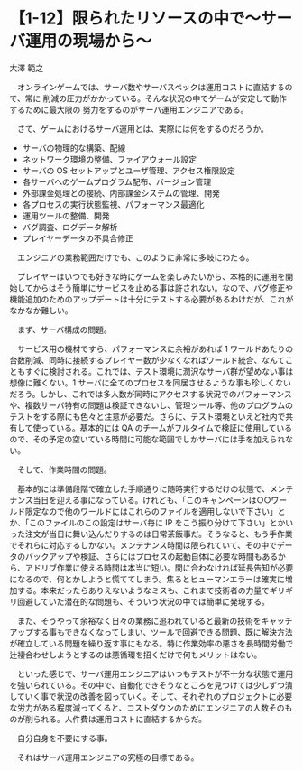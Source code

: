 # 【1-12】限られたリソースの中で～サーバ運用の現場から～

<div class="author">大澤 範之</div>

　オンラインゲームでは、サーバ数やサーバスペックは運用コストに直結するので、常に 削減の圧力がかかっている。そんな状況の中でゲームが安定して動作するために最大限の 努力をするのがサーバ運用エンジニアである。

　さて、ゲームにおけるサーバ運用とは、実際には何をするのだろうか。

* サーバの物理的な構築、配線
* ネットワーク環境の整備、ファイアウォール設定
* サーバの OS セットアップとユーザ管理、アクセス権限設定
* 各サーバへのゲームプログラム配布、バージョン管理
* 外部課金処理との接続、内部課金システムの管理、開発
* 各プロセスの実行状態監視、パフォーマンス最適化
* 運用ツールの整備、開発
* バグ調査、ログデータ解析
* プレイヤーデータの不具合修正

　エンジニアの業務範囲だけでも、このように非常に多岐にわたる。

　プレイヤーはいつでも好きな時にゲームを楽しみたいから、本格的に運用を開始してからはそう簡単にサービスを止める事は許されない。なので、バグ修正や機能追加のためのアップデートは十分にテストする必要があるわけだが、これがなかなか難しい。

　まず、サーバ構成の問題。

　サービス用の機材ですら、パフォーマンスに余裕があれば 1 ワールドあたりの台数削減、同時に接続するプレイヤー数が少なくなればワールド統合、なんてこともすぐに検討される。これでは、テスト環境に潤沢なサーバ群が望めない事は想像に難くない。1 サーバに全てのプロセスを同居させるような事も珍しくないだろう。しかし、これでは多人数が同時にアクセスする状況でのパフォーマンスや、複数サーバ特有の問題は検証できないし、管理ツール等、他のプログラムのテストをする際にも色々と注意が必要だ。さらに、テスト環境といえど社内で共有して使っている。基本的には QA のチームがフルタイムで検証に使用しているので、その予定の空いている時間に可能な範囲でしかサーバには手を加えられない。

　そして、作業時間の問題。

　基本的には準備段階で確立した手順通りに随時実行するだけの状態で、メンテナンス当日を迎える事になっている。けれども、「このキャンペーンは○○ワールド限定なので他のワールドにはこれらのファイルを適用しないで下さい」とか、「このファイルのこの設定はサーバ毎に IP をこう振り分けて下さい」とかいった注文が当日に舞い込んだりするのは日常茶飯事だ。そうなると、もう手作業でそれらに対応するしかない。メンテナンス時間は限られていて、その中でデータのバックアップや検証、さらにはプロセスの起動自体に必要な時間もあるから、アドリブ作業に使える時間は本当に短い。間に合わなければ延長告知が必要になるので、何とかしようと慌ててしまう。焦るとヒューマンエラーは確実に増加する。本来だったらありえないようなミスも、これまで技術者の力量でギリギリ回避していた潜在的な問題も、そういう状況の中では簡単に発現する。

　また、そうやって余裕なく日々の業務に追われていると最新の技術をキャッチアップする事もできなくなってしまい、ツールで回避できる問題、既に解決方法が確立している問題を繰り返す事にもなる。特に作業効率の悪さを長時間労働で辻褄合わせしようとするのは悪循環を招くだけで何もメリットはない。

　といった感じで、サーバ運用エンジニアはいつもテストが不十分な状態で運用を強いられている。その中で、自動化できそうなところを見つけては少しずつ潰していく事で状況の改善を図っていく。そして、それぞれのプロジェクトに必要な労力がある程度減ってくると、コストダウンのためにエンジニアの人数そのものが削られる。人件費は運用コストに直結するからだ。

　自分自身を不要にする事。

　それはサーバ運用エンジニアの究極の目標である。
